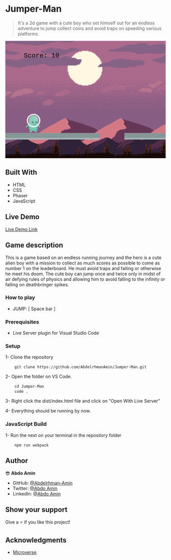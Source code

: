 # Jumper-Man

> It's a 2d game with a cute boy who set himself out for an endless adventure to jump collect coins and avoid traps on speeding various platforms

![screenshot](./img.png)

## Built With

- HTML
- CSS
- Phaser
- JavaScript

## Live Demo

[Live Demo Link](https://stoic-bhaskara-99dd55.netlify.app/)

## Game description

This is a game based on an endless running journey and the hero is a cute alien boy with a mission to collect as much scores as possible to come as number 1 on the leaderboard.
He must avoid traps and falling or otherwise he meet his doom.
The cute boy can jump once and twice only in midst of air defying rules of physics and allowing him to avoid falling to the infinity or falling on deathbringer spikes.

### How to play

- JUMP:
  [ Space bar ]

### Prerequisites

- Live Server plugin for Visual Studio Code

### Setup

1- Clone the repository

```
    git clone https://github.com/AbdelrhmanAmin/Jumper-Man.git
```

2- Open the folder on VS Code.

```
    cd Jumper-Man
    code .
```

3- Right click the dist/index.html file and click on "Open With Live Server"

4- Everything should be running by now.

### JavaScript Build

1- Run the next on your terminal in the repository folder

```
    npm run webpack
```

## Author

😎 **Abdo Amin**

- GitHub: [@Abdelrhman-Amin](https://github.com/AbdelrhmanAmin)
- Twitter: [@Abdo Amin](https://twitter.com/AbdoAmi60489112)
- LinkedIn: [@Abdo Amin](https://www.linkedin.com/in/abdo-amin-ab786a1b0/)

## Show your support

Give a ⭐️ if you like this project!

## Acknowledgments

- [Microverse](https://www.microverse.org/).
